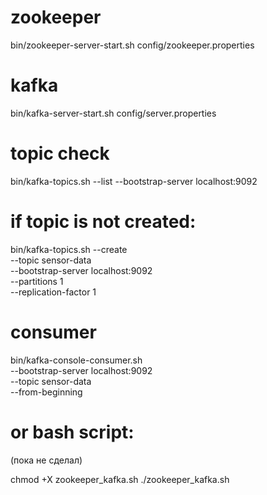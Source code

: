 # zookeeper

bin/zookeeper-server-start.sh config/zookeeper.properties


# kafka

bin/kafka-server-start.sh config/server.properties


# topic check

bin/kafka-topics.sh --list --bootstrap-server localhost:9092


# if topic is not created:

bin/kafka-topics.sh --create \
    --topic sensor-data \
    --bootstrap-server localhost:9092 \
    --partitions 1 \
    --replication-factor 1


# consumer

bin/kafka-console-consumer.sh \
    --bootstrap-server localhost:9092 \
    --topic sensor-data \
    --from-beginning


# or bash script: 

(пока не сделал)

chmod +X zookeeper_kafka.sh 
./zookeeper_kafka.sh

